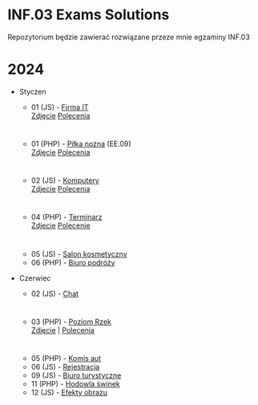 # INF.03 Exams Solutions
Repozytorium będzie zawierać rozwiązane przeze mnie egzaminy INF.03

# 2024
  - Styczen
    - 01 (JS) - [Firma IT](https://github.com/MaksFikus/INF.03-Exams-Solutions/tree/main/inf03_2024_01_01)<br>
      [Zdjęcie](https://github.com/fikusmaksymilian/INF.03-Exams-Solutions/blob/main/inf03_2024_01_01/Firma%20IT.png)
      [Polecenia](https://github.com/fikusmaksymilian/INF.03-Exams-Solutions/blob/main/inf03_2024_01_01/INF.03-01-24.01-SG.pdf)
      #
    - 01 (PHP) - [Piłka nożna](https://github.com/fikusmaksymilian/INF.03-Exams-Solutions/tree/main/ee09_2024_01_01) (EE.09) <br>
      [Zdjęcie](https://github.com/fikusmaksymilian/INF.03-Exams-Solutions/blob/main/ee09_2024_01_01/Futbol.png)
      [Polecenia](https://github.com/fikusmaksymilian/INF.03-Exams-Solutions/blob/main/ee09_2024_01_01/EE.09-01-24.01-SG.pdf)
      #
    - 02 (JS) - [Komputery](https://github.com/MaksFikus/INF.03-Exams-Solutions/tree/main/inf03_2024_01_02)<br>
      [Zdjecie](https://github.com/fikusmaksymilian/INF.03-Exams-Solutions/blob/main/inf03_2024_01_02/Komputery.png)
      [Polecenia](https://github.com/fikusmaksymilian/INF.03-Exams-Solutions/blob/main/inf03_2024_01_02/INF.03-02-24.01-SG.pdf)
      #
    - 04 (PHP) - [Terminarz](https://github.com/fikusmaksymilian/INF.03-Exams-Solutions/tree/main/inf03_2024_01_04)<br>
      [Zdjecie](https://github.com/fikusmaksymilian/INF.03-Exams-Solutions/blob/main/inf03_2024_01_04/Terminarz.png)
      [Polecenie](https://github.com/fikusmaksymilian/INF.03-Exams-Solutions/blob/main/inf03_2024_01_04/inf_03_2024_01_04_SG.pdf)
      #
    - 05 (JS) - [Salon kosmetyczny](https://github.com/MaksFikus/INF.03-Exams-Solutions/tree/main/inf03_2024_01_05)
    - 06 (PHP) - [Biuro podróży](https://github.com/fikusmaksymilian/INF.03-Exams-Solutions/tree/main/inf03_2024_01_06)
   
  - Czerwiec
    - 02 (JS) - [Chat](https://github.com/fikusmaksymilian/INF.03-Exams-Solutions/tree/main/inf03_2024_06_02)
      #
    - 03 (PHP) - [Poziom Rzek](https://github.com/fikusmaksymilian/INF.03-Exams-Solutions/tree/main/inf03_2024_06_03) <br>
      [Zdjęcie](https://github.com/fikusmaksymilian/INF.03-Exams-Solutions/blob/main/inf03_2024_06_03/Poziom%20Rzek.png) |
      [Polecenia](https://github.com/fikusmaksymilian/INF.03-Exams-Solutions/blob/main/inf03_2024_06_03/INF.03-03-24.06-SG.pdf)
      #
    - 05 (PHP) - [Komis aut](https://github.com/fikusmaksymilian/INF.03-Exams-Solutions/tree/main/inf03_2024_06_05)
    - 06 (JS) - [Rejestracja](https://github.com/MaksFikus/INF.03-Exams-Solutions/tree/main/inf03_2024_06_06)
    - 09 (JS) - [Biuro turystyczne](https://github.com/fikusmaksymilian/INF.03-Exams-Solutions/tree/main/inf03_2024_06_09)
    - 11 (PHP) - [Hodowla świnek](https://github.com/fikusmaksymilian/INF.03-Exams-Solutions/tree/main/inf03_2024_06_11)
    - 12 (JS) - [Efekty obrazu](https://github.com/MaksFikus/INF.03-Exams-Solutions/tree/main/inf03_2024_06_12)
    
